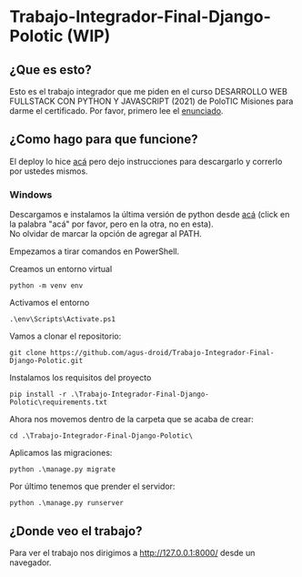 # Trabajo-Integrador-Final-Django-Polotic (WIP)

<h2>¿Que es esto?</h2> 

Esto es el trabajo integrador que me piden en el curso DESARROLLO WEB FULLSTACK CON PYTHON Y JAVASCRIPT (2021) de PoloTIC Misiones para darme el certificado.
Por favor, primero lee el [enunciado](https://github.com/agus-droid/Trabajo-Integrador-Final-Django/blob/main/Enunciado.pdf).<br>

<h2>¿Como hago para que funcione?</h2>

El deploy lo hice [acá](https://agusssosa.pythonanywhere.com) pero dejo instrucciones para descargarlo y correrlo por ustedes mismos.

<h3>Windows</h3>

Descargamos e instalamos la última versión de python desde [acá](https://www.python.org/ftp/python/3.9.5/python-3.9.5-amd64.exe) (click en la palabra "acá" por favor, pero en la otra, no en esta).<br>
No olvidar de marcar la opción de agregar al PATH.

Empezamos a tirar comandos en PowerShell.<br>

Creamos un entorno virtual

    python -m venv env
    
Activamos el entorno

    .\env\Scripts\Activate.ps1    

Vamos a clonar el repositorio:

    git clone https://github.com/agus-droid/Trabajo-Integrador-Final-Django-Polotic.git
    
Instalamos los requisitos del proyecto

    pip install -r .\Trabajo-Integrador-Final-Django-Polotic\requirements.txt

Ahora nos movemos dentro de la carpeta que se acaba de crear:

    cd .\Trabajo-Integrador-Final-Django-Polotic\
    
Aplicamos las migraciones:
    
    python .\manage.py migrate

Por último tenemos que prender el servidor:

    python .\manage.py runserver
    
<h2>¿Donde veo el trabajo?</h2>

Para ver el trabajo nos dirigimos a http://127.0.0.1:8000/ desde un navegador.

